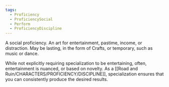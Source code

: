 ```yaml
---
tags:
  - Proficiency
  - ProficiencySocial
  - Perform
  - ProficiencyDiscipline
---
```

A social proficiency. An art for entertainment, pastime, income, or distraction. May be lasting, in the form of Crafts, or temporary, such as music or dance.

While not explicitly requiring specialization to be entertaining, often, entertainment is nuanced, or based on novelty. As a [[Road and Ruin/CHARACTERS/PROFICIENCY/DISCIPLINE]], specialization ensures that you can consistently produce the desired results.